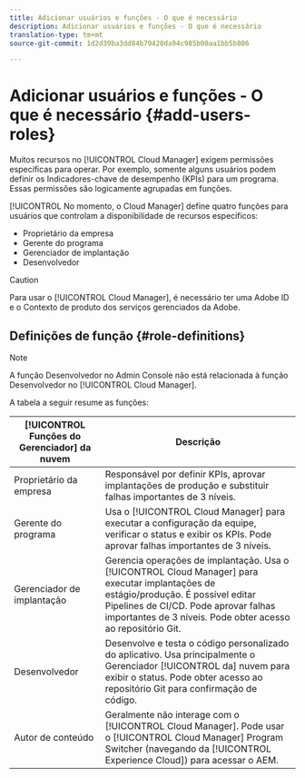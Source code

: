 ```yaml
---
title: Adicionar usuários e funções - O que é necessário
description: Adicionar usuários e funções - O que é necessário
translation-type: tm+mt
source-git-commit: 1d2d39ba3dd84b79420da94c985b00aa1bb5b806

---
```



# Adicionar usuários e funções - O que é necessário {#add-users-roles}


Muitos recursos no [!UICONTROL Cloud Manager] exigem permissões específicas para operar. Por exemplo, somente alguns usuários podem definir os Indicadores-chave de desempenho (KPIs) para um programa. Essas permissões são logicamente agrupadas em funções.

[!UICONTROL No momento, o Cloud Manager] define quatro funções para usuários que controlam a disponibilidade de recursos específicos:

* Proprietário da empresa
* Gerente do programa
* Gerenciador de implantação
* Desenvolvedor

>[!CAUTION]
>
>Para usar o [!UICONTROL Cloud Manager], é necessário ter uma Adobe ID e o Contexto de produto dos serviços gerenciados da Adobe.

## Definições de função {#role-definitions}

>[!NOTE]
>
>A função Desenvolvedor no Admin Console não está relacionada à função Desenvolvedor no [!UICONTROL Cloud Manager].

A tabela a seguir resume as funções:

| [!UICONTROL Funções do Gerenciador] da nuvem | Descrição |
|--- |--- |
| Proprietário da empresa | Responsável por definir KPIs, aprovar implantações de produção e substituir falhas importantes de 3 níveis. |
| Gerente do programa | Usa o [!UICONTROL Cloud Manager] para executar a configuração da equipe, verificar o status e exibir os KPIs. Pode aprovar falhas importantes de 3 níveis. |
| Gerenciador de implantação | Gerencia operações de implantação. Usa o [!UICONTROL Cloud Manager] para executar implantações de estágio/produção. É possível editar Pipelines de CI/CD. Pode aprovar falhas importantes de 3 níveis. Pode obter acesso ao repositório Git. |
| Desenvolvedor | Desenvolve e testa o código personalizado do aplicativo. Usa principalmente o Gerenciador [!UICONTROL da] nuvem para exibir o status. Pode obter acesso ao repositório Git para confirmação de código. |
| Autor de conteúdo | Geralmente não interage com o [!UICONTROL Cloud Manager]. Pode usar o [!UICONTROL Cloud Manager] Program Switcher (navegando da [!UICONTROL Experience Cloud]) para acessar o AEM. |